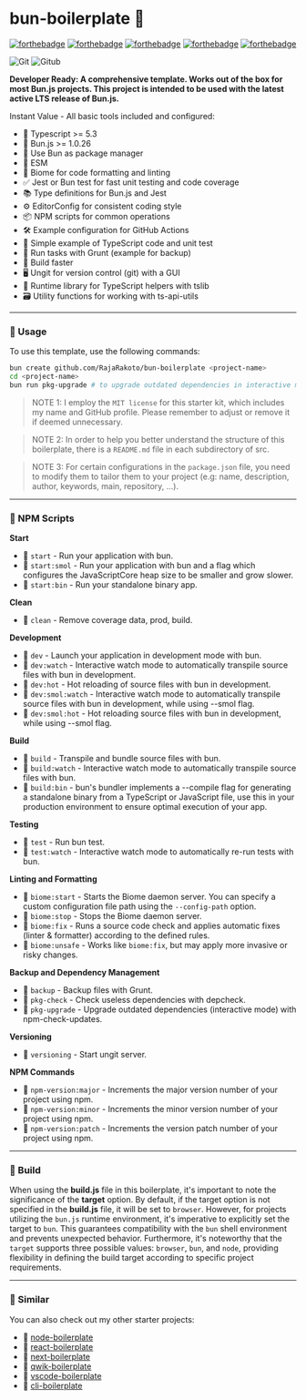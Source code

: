 # bun-boilerplate 🚀

[![forthebadge](https://forthebadge.com/images/badges/built-with-love.svg)](https://forthebadge.com) [![forthebadge](https://forthebadge.com/images/badges/for-you.svg)](https://forthebadge.com) [![forthebadge](https://forthebadge.com/images/badges/open-source.svg)](https://forthebadge.com) [![forthebadge](https://forthebadge.com/images/badges/uses-git.svg)](https://forthebadge.com) [![forthebadge](https://rajarakoto.github.io/github-docs/badge/build-by.svg)](https://forthebadge.com)

![Git](https://img.shields.io/badge/-Git-777?style=flat&logo=git&logoColor=F05032&labelColor=ffffff) ![Gitub](https://img.shields.io/badge/-Gitub-777?style=flat&logo=github&logoColor=777&labelColor=ffffff)

**Developer Ready: A comprehensive template. Works out of the box for most Bun.js projects. This project is intended to be used with the latest active LTS release of Bun.js.**

Instant Value - All basic tools included and configured:

- 🚀 Typescript >= 5.3
- 🧅 Bun.js >= 1.0.26
- 🧅 Use Bun as package manager
- 🌈 ESM
- 🧪 Biome for code formatting and linting
- ✅ Jest or Bun test for fast unit testing and code coverage
- 📚 Type definitions for Bun.js and Jest
- ⚙️ EditorConfig for consistent coding style
- 📦 NPM scripts for common operations
- 🛠️ Example configuration for GitHub Actions
- 📝 Simple example of TypeScript code and unit test
- 🐗 Run tasks with Grunt (example for backup)
- 🚄 Build faster
- 🖥️ Ungit for version control (git) with a GUI
- 📘 Runtime library for TypeScript helpers with tslib
- 🗃️ Utility functions for working with ts-api-utils

---

### 📌 Usage

To use this template, use the following commands:

```bash
bun create github.com/RajaRakoto/bun-boilerplate <project-name>
cd <project-name>
bun run pkg-upgrade # to upgrade outdated dependencies in interactive mode
```

> NOTE 1: I employ the `MIT license` for this starter kit, which includes my name and GitHub profile. Please remember to adjust or remove it if deemed unnecessary.

> NOTE 2: In order to help you better understand the structure of this boilerplate, there is a `README.md` file in each subdirectory of src.

> NOTE 3: For certain configurations in the `package.json` file, you need to modify them to tailor them to your project (e.g: name, description, author, keywords, main, repository, ...).

---

### 📌 NPM Scripts

**Start**

- 📜 `start` - Run your application with bun.
- 📜 `start:smol` - Run your application with bun and a flag which configures the JavaScriptCore heap size to be smaller and grow slower.
- 📜 `start:bin` - Run your standalone binary app.

**Clean**

- 📜 `clean` - Remove coverage data, prod, build.

**Development**

- 📜 `dev` - Launch your application in development mode with bun.
- 📜 `dev:watch` - Interactive watch mode to automatically transpile source files with bun in development.
- 📜 `dev:hot` - Hot reloading of source files with bun in development.
- 📜 `dev:smol:watch` - Interactive watch mode to automatically transpile source files with bun in development, while using --smol flag.
- 📜 `dev:smol:hot` - Hot reloading source files with bun in development, while using --smol flag.

**Build**

- 📜 `build` - Transpile and bundle source files with bun.
- 📜 `build:watch` - Interactive watch mode to automatically transpile source files with bun.
- 📜 `build:bin` - bun's bundler implements a --compile flag for generating a standalone binary from a TypeScript or JavaScript file, use this in your production environment to ensure optimal execution of your app.

**Testing**

- 📜 `test` - Run bun test.
- 📜 `test:watch` - Interactive watch mode to automatically re-run tests with bun.

**Linting and Formatting**

- 📜 `biome:start` - Starts the Biome daemon server. You can specify a custom configuration file path using the `--config-path` option.
- 📜 `biome:stop` - Stops the Biome daemon server.
- 📜 `biome:fix` - Runs a source code check and applies automatic fixes (linter & formatter) according to the defined rules.
- 📜 `biome:unsafe` - Works like `biome:fix`, but may apply more invasive or risky changes.

**Backup and Dependency Management**

- 📜 `backup` - Backup files with Grunt.
- 📜 `pkg-check` - Check useless dependencies with depcheck.
- 📜 `pkg-upgrade` - Upgrade outdated dependencies (interactive mode) with npm-check-updates.

**Versioning**

- 📜 `versioning` - Start ungit server.

**NPM Commands**

- 📜 `npm-version:major` - Increments the major version number of your project using npm.
- 📜 `npm-version:minor` - Increments the minor version number of your project using npm.
- 📜 `npm-version:patch` - Increments the version patch number of your project using npm.

---

### 📌 Build

When using the **build.js** file in this boilerplate, it's important to note the significance of the **target** option. By default, if the target option is not specified in the **build.js** file, it will be set to `browser`. However, for projects utilizing the `bun.js` runtime environment, it's imperative to explicitly set the target to `bun`. This guarantees compatibility with the `bun` shell environment and prevents unexpected behavior. Furthermore, it's noteworthy that the `target` supports three possible values: `browser`, `bun`, and `node`, providing flexibility in defining the build target according to specific project requirements.

---

### 📌 Similar

You can also check out my other starter projects:

- 🚀 [node-boilerplate](https://github.com/RajaRakoto/node-boilerplate)
- 🚀 [react-boilerplate](https://github.com/RajaRakoto/react-boilerplate)
- 🚀 [next-boilerplate](https://github.com/RajaRakoto/next-boilerplate)
- 🚀 [qwik-boilerplate](https://github.com/RajaRakoto/qwik-boilerplate)
- 🚀 [vscode-boilerplate](https://github.com/RajaRakoto/vscode-boilerplate)
- 🚀 [cli-boilerplate](https://github.com/RajaRakoto/cli-boilerplate)
